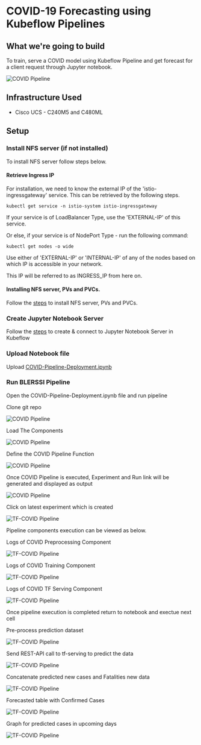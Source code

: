 # COVID-19 Forecasting using Kubeflow Pipelines

## What we're going to build

To train, serve a COVID model using Kubeflow Pipeline and get forecast for a client request through Jupyter notebook.

![COVID Pipeline](./pictures/0-covid-pipeline.PNG)

## Infrastructure Used

* Cisco UCS - C240M5 and C480ML 

## Setup

### Install NFS server (if not installed)

To install NFS server follow steps below.

#### Retrieve Ingress IP

For installation, we need to know the external IP of the 'istio-ingressgateway' service. This can be retrieved by the following steps.  

```
kubectl get service -n istio-system istio-ingressgateway
```

If your service is of LoadBalancer Type, use the 'EXTERNAL-IP' of this service.  

Or else, if your service is of NodePort Type - run the following command:  

```
kubectl get nodes -o wide
```

Use either of 'EXTERNAL-IP' or 'INTERNAL-IP' of any of the nodes based on which IP is accessible in your network.  

This IP will be referred to as INGRESS_IP from here on.

#### Installing NFS server, PVs and PVCs.

Follow the [steps](./../../../../networking/ble-localization/onprem/install) to install NFS server, PVs and PVCs.

### Create Jupyter Notebook Server

Follow the [steps](https://github.com/CiscoAI/cisco-kubeflow-starter-pack/tree/master/apps/networking/ble-localization/onprem/notebook#create--connect-to-jupyter-notebook-server) to create & connect to Jupyter Notebook Server in Kubeflow

### Upload Notebook file

Upload [COVID-Pipeline-Deployment.ipynb](COVID_Pipeline_Deployment.ipynb)

### Run BLERSSI Pipeline

Open the COVID-Pipeline-Deployment.ipynb file and run pipeline

Clone git repo

![COVID Pipeline](./pictures/1-clone-repo.PNG)

Load The Components

![COVID Pipeline](./pictures/2-load-components.PNG)


Define the COVID Pipeline Function

![COVID Pipeline](./pictures/3-def-pipline-fn.PNG)


Once COVID Pipeline is executed, Experiment and Run link will be generated and displayed as output

![COVID Pipeline](pictures/4-run-pipeline.PNG)


Click on latest experiment which is created 

![TF-COVID Pipeline](./pictures/5-latest-experimnt.png)


Pipeline components execution can be viewed as below.

Logs of COVID Preprocessing Component

![TF-COVID Pipeline](./pictures/6-covid-preprocess.PNG)


Logs of COVID Training Component

![TF-COVID Pipeline](./pictures/7-covid-train.PNG)


Logs of COVID TF Serving Component

![TF-COVID Pipeline](./pictures/8-covid-serve.PNG)

Once pipeline execution is completed return to notebook and exectue next cell

Pre-process prediction dataset

![TF-COVID Pipeline](./pictures/10-preprocessing-prediction.PNG)

Send REST-API call to tf-serving to predict the data

![TF-COVID Pipeline](./pictures/11-predict-tf-serving.PNG)

Concatenate predicted new cases and Fatalities new data

![TF-COVID Pipeline](./pictures/12-concatenate-data.PNG)

Forecasted table with Confirmed Cases

![TF-COVID Pipeline](./pictures/13-Forecasted-table.PNG)

Graph for predicted cases in upcoming days

![TF-COVID Pipeline](./pictures/14-graph-of-confirmed.PNG)

